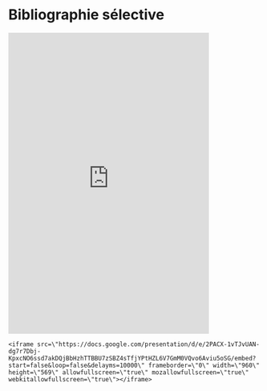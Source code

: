 # Bibliographie sélective

<iframe style="border-width:0;" id="bookwyrm_list_embed" width="400" height="600" title="Science & épistémologie / science & epistemology, a list by Léo Varnet on BookWyrm" src="http://bookwyrm.social/list/3864/embed/456fbb59d22247558fe3a9ae478727bd"></iframe>

```
<iframe src=\"https://docs.google.com/presentation/d/e/2PACX-1vTJvUAN-dg7r7Dbj-KpxcNO6ssd7akDQjBbHzhTTBBU7zSBZ4sTfjYPtHZL6V7GmM0VQvo6Aviu5oSG/embed?start=false&loop=false&delayms=10000\" frameborder=\"0\" width=\"960\" height=\"569\" allowfullscreen=\"true\" mozallowfullscreen=\"true\" webkitallowfullscreen=\"true\"></iframe>
```
